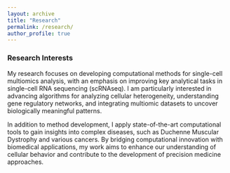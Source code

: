 ```yaml
---
layout: archive
title: "Research"
permalink: /research/
author_profile: true
---
```

### Research Interests  

My research focuses on developing computational methods for single-cell multiomics analysis, with an emphasis on improving key analytical tasks in single-cell RNA sequencing (scRNAseq). I am particularly interested in advancing algorithms for analyzing cellular heterogeneity, understanding gene regulatory networks, and integrating multiomic datasets to uncover biologically meaningful patterns.  

In addition to method development, I apply state-of-the-art computational tools to gain insights into complex diseases, such as Duchenne Muscular Dystrophy and various cancers. By bridging computational innovation with biomedical applications, my work aims to enhance our understanding of cellular behavior and contribute to the development of precision medicine approaches.
